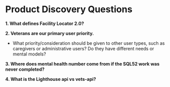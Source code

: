 # Product Discovery Questions

**1. What defines Facility Locator 2.0?**


**2. Veterans are our primary user priority.**
  - What priority/consideration should be given to other user types, such as caregivers or administrative users? Do they have different needs or mental models?
  
**3. Where does mental health number come from if the SQL52 work was never completed?**

**4. What is the Lighthouse api vs vets-api?**
